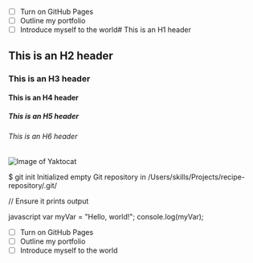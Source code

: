- [ ] Turn on GitHub Pages
- [ ] Outline my portfolio
- [ ] Introduce myself to the world# This is an H1 header 
## This is an H2 header
### This is an H3 header
#### This is an H4 header
##### This is an H5 header
###### This is an H6 header 
![Image of Yaktocat](https://octodex.github.com/images/yaktocat.png)


$ git init
Initialized empty Git repository in /Users/skills/Projects/recipe-repository/.git/

  // Ensure it prints output


 javascript
var myVar = "Hello, world!";
console.log(myVar);
- [ ] Turn on GitHub Pages
- [ ] Outline my portfolio
- [ ] Introduce myself to the world
